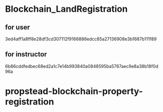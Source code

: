 # Blockchain_LandRegistration


## for user 


3ed4aff1a8ff8e28df3cd307112f9166886edcc85a27136908e3b1687b111f89

## for instructor

6b86cddfedbec68ed2a1c7e14b993840a0848595ba5787aec9e8a38b18f0d96a

# propstead-blockchain-property-registration
